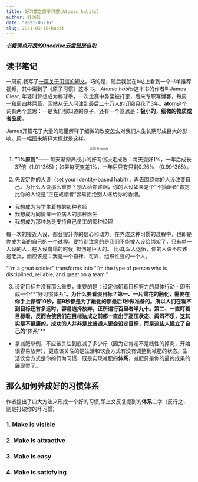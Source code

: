 ```yaml
---
title: 好习惯之原子习惯(Atomic habits)
author: 舒润航
date: "2021-05-16"
slug: 2021-05-16-habit
---
```



[_**书籍请点开我的Onedrive云盘链接自取**_](https://uflorida-my.sharepoint.com/:f:/g/personal/r_shu_ufl_edu/EvyxvcSKotRHjcNXyKn21MoBPDxrn8TNd20ZTls01C6Qiw?e=ZlLra8)

## 读书笔记

一周前,我写了[一篇关于习惯的短文](https://www.runhangshu.com/cn/2021/05/habit/)。巧的是，随后我就在b站上看到一个书单推荐视频，其中讲到了《原子习惯》这本书。
*Atomic habits*这本书的作者叫James Clear, 年轻时梦想成为棒球手，一次比赛中鼻梁被打歪，后来专职写博客，每周一和周四共两篇，[网站从无人问津到最后二十万人的订阅只花了3年](https://jamesclear.com/)。**atom**这个词有两个意思：一是我们都知道的原子，还有一个意思是：**极小的，细微的物质或者品质**。

James开篇花了大量的笔墨解释了细微的改变怎么对我们人生长期形成巨大的影响。用一幅图来解释大概就是这样。

<center>
<img src="/cn/Website_pics/tiny-gains-graph.jpg" alt="1% Princeple" style="zoom:50%;" />
</center>

1. **"1%原则"**—— 每天渐渐养成小的好习惯决定成败：每天变好1%，一年后成长37倍（1.01^365)；如果每天变差1%，一年后只有只剩0.26% （0.99^365）。

2.	先设定你的人设（set your identity-based habit），再去围绕你的人设改变自己。为什么人设那么重要？别人给你递烟，你的人设如果是个“不抽烟者”肯定比你的人设是“正在戒烟者“容易拒绝别人递给你的香烟。
  - 我想成为为学生着想的那种老师
  - 我想成为同情每一位病人的那种医生
  - 我想成为那种总是支持自己员工的那种经理

每一次的接近人设，都会提升你的信心和动力。在养成这种习惯的过程中，也即是你成为新的自己的一个过程。要特别注意的是我们不能被人设给绑架了，只有单一人设的人，在人设崩塌的时候, 损伤是巨大的。 比如,军人退伍，你的人设不应该是老兵，而应该是：我是一个自律、可靠、组织性强的一个人。

“I’m a great soldier” transforms into “I’m the type of person who is disciplined, reliable, and great on a team.”

3.	设定目标并没有那么重要，重要的是：设定你朝着目标努力的具体行动 - 即形成一个**“好习惯体系”**。为什么要看淡目标？第一、一片雪花的融化，需要在你手上停留10秒，前9秒都是为了融化的那最后1秒做准备的。所以人们在看不到目标还有多远时，容易选择放弃，正所谓行百里者半九十。第二、一直盯着目标看，反而会使我们在目标达成之前都一直出于高压状态、闷闷不乐，这其实是不健康的。成功的人并非是比普通人更会设定目标，而是这些人建立了自己的**“体系”**
  - 拿减肥举例，不应该关注到底减了多少斤（因为它肯定不是线性的掉肉，开始很容易放弃），更应该关注的是生活和饮食方式有没有调整到减肥的状态。生活饮食方式是你的行为习惯，既是实现减肥的**体系**，减肥只是你的最终成果的展现罢了。

## 那么如何养成好的习惯体系
作者提出了四大方法来形成一个好的习惯,即上文反复提到的**体系**二字（反行之，则是打破你的坏习惯）

### 1. Make is visible
### 2. Make is attractive
### 3. Make is easy
### 4. Make is satisfying 

